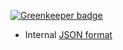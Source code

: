 

[![Greenkeeper badge](https://badges.greenkeeper.io/Artsdatabanken/kverna.svg)](https://greenkeeper.io/)

* Internal [JSON format](doc/JSON.md)
